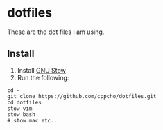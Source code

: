 # dotfiles

These are the dot files I am using.

## Install

1. Install [GNU Stow](https://www.gnu.org/software/stow/)
2. Run the following:

```
cd ~
git clone https://github.com/cppcho/dotfiles.git
cd dotfiles
stow vim
stow bash
# stow mac etc..
```

